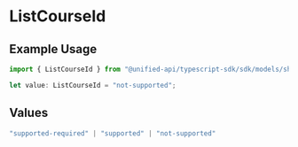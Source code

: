 # ListCourseId

## Example Usage

```typescript
import { ListCourseId } from "@unified-api/typescript-sdk/sdk/models/shared";

let value: ListCourseId = "not-supported";
```

## Values

```typescript
"supported-required" | "supported" | "not-supported"
```
